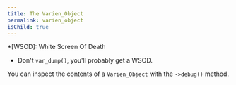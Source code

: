 ```yaml
---
title: The Varien_Object
permalink: varien_object
isChild: true
---
```


*[WSOD]: White Screen Of Death
* Don't `var_dump()`, you'll probably get a WSOD.

You can inspect the contents of a `Varien_Object` with the `->debug()` method.
